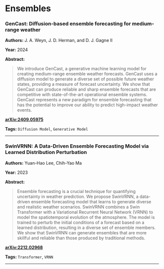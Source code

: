 # Ensembles

### GenCast: Diffusion-based ensemble forecasting for medium-range weather

**Authors:** J. A. Weyn, J. D. Herman, and D. J. Gagne II

**Year:** 2024

**Abstract:**
> We introduce GenCast, a generative machine learning model for creating medium-range ensemble weather forecasts. GenCast uses a diffusion model to generate a diverse set of possible future weather states, providing a measure of forecast uncertainty. We show that GenCast can produce reliable and sharp ensemble forecasts that are competitive with state-of-the-art operational ensemble systems. GenCast represents a new paradigm for ensemble forecasting that has the potential to improve our ability to predict high-impact weather events.

[**arXiv:2409.05975**](https://arxiv.org/abs/2409.05975)

**Tags:** `Diffusion Model`, `Generative Model`

---

### SwinVRNN: A Data-Driven Ensemble Forecasting Model via Learned Distribution Perturbation

**Authors:** Yuan-Hao Lee, Chih-Yao Ma

**Year:** 2023

**Abstract:**
> Ensemble forecasting is a crucial technique for quantifying uncertainty in weather prediction. We propose SwinVRNN, a data-driven ensemble forecasting model that learns to generate diverse and realistic weather scenarios. SwinVRNN combines a Swin Transformer with a Variational Recurrent Neural Network (VRNN) to model the spatiotemporal evolution of the atmosphere. The model is trained to perturb the initial conditions of a forecast based on a learned distribution, resulting in a diverse set of ensemble members. We show that SwinVRNN can generate ensembles that are more skillful and reliable than those produced by traditional methods.

[**arXiv:2212.02968**](https://arxiv.org/abs/2212.02968)

**Tags:** `Transformer`, `VRNN`

---
